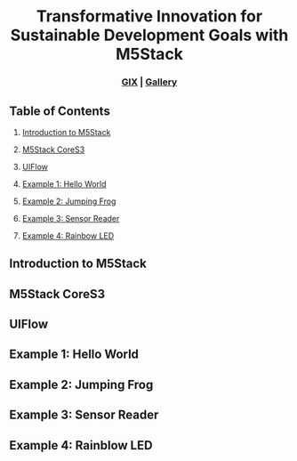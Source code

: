 <div align="center">

  # Transformative Innovation for Sustainable Development Goals with M5Stack
  
</div>

<h3 align="center">
    <a href="https://gix.tsinghua.edu.cn/en/">GIX</a> |
    <a href="#">Gallery</a> 
</h3>

## Table of Contents

1. [Introduction to M5Stack](#Introduction-To-M5Stack)

2. [M5Stack CoreS3](#M5Stack-CoreS3)

3. [UIFlow](#UIFlow)

4. [Example 1: Hello World](#example1)

5. [Example 2: Jumping Frog](#example2)

6. [Example 3: Sensor Reader](#example3)

7. [Example 4: Rainbow LED](#example4) 

## Introduction to M5Stack

## M5Stack CoreS3

## UIFlow

<h2 id="example1"> Example 1: Hello World </h2>

<h2 id="example2"> Example 2: Jumping Frog</h2>

<h2 id="example3"> Example 3: Sensor Reader</h2>

<h2 id="example4"> Example 4: Rainblow LED</h2>

